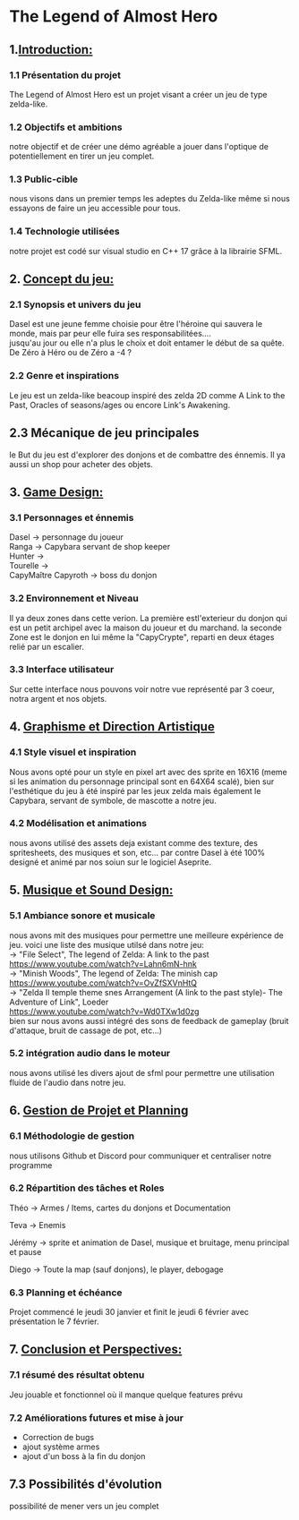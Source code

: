 # The Legend of Almost Hero   

## 1.<ins>Introduction: </ins>   


### 1.1 Présentation du projet   
The Legend of Almost Hero est un projet visant a créer un jeu de type zelda-like.   

### 1.2 Objectifs et ambitions   
notre objectif et de créer une démo agréable a jouer dans l'optique de potentiellement en tirer un jeu complet.  

### 1.3 Public-cible   
nous visons dans un premier temps les adeptes du Zelda-like même si nous essayons de faire un jeu accessible pour tous.   

### 1.4 Technologie utilisées   
notre projet est codé sur visual studio en C++ 17 grâce à la librairie SFML.   

## 2. <ins>Concept du jeu: </ins>   

###  2.1 Synopsis et univers du jeu   
Dasel est une jeune femme choisie pour être l'héroine qui sauvera le monde, mais par peur elle fuira ses responsabilitées....   
jusqu'au jour ou elle n'a plus le choix et doit entamer le début de sa quête. De Zéro à Héro ou de Zéro a -4 ?
   
### 2.2 Genre et inspirations   
Le jeu est un zelda-like beacoup inspiré des zelda 2D comme A Link to the Past, Oracles of seasons/ages ou encore Link's Awakening.   

## 2.3 Mécanique de jeu principales   
le But du jeu est d'explorer des donjons et de combattre des énnemis. Il ya aussi un shop pour acheter des objets.   

## 3. <ins>Game Design:</ins>    
### 3.1 Personnages et énnemis   
Dasel -> personnage du joueur   
Ranga -> Capybara servant de shop keeper   
Hunter ->   
Tourelle ->   
CapyMaître Capyroth -> boss du donjon

### 3.2 Environnement et Niveau   
Il ya deux zones dans cette verion. La première estl'exterieur du donjon qui est un petit archipel avec la maison du joueur et du marchand. la seconde Zone est le donjon en lui même la "CapyCrypte", reparti en deux étages relié par un escalier.   

### 3.3 Interface utilisateur   
Sur cette interface nous pouvons voir notre vue représenté par 3 coeur, notra argent et nos objets.   

## 4. <ins>Graphisme et Direction Artistique</ins>  
   
### 4.1 Style visuel et inspiration   
Nous avons opté pour un style en pixel art avec des sprite en 16X16 (meme si les animation du personnage principal sont en 64X64 scalé), bien sur l'esthétique du jeu à été inspiré par les jeux zelda mais également le Capybara, servant de symbole, de mascotte a notre jeu.   

### 4.2 Modélisation et animations   
nous avons utilisé des assets deja existant comme des texture, des spritesheets, des musiques et son, etc... par contre Dasel à été 100% designé et animé par nos soiun sur le logiciel Aseprite.    

## 5. <ins>Musique et Sound Design: </ins>   
### 5.1 Ambiance sonore et musicale     
nous avons mit des musiques pour permettre une meilleure expérience de jeu. voici une liste des musique utilsé dans notre jeu:   
-> "File Select", The legend of Zelda: A link to the past   
https://www.youtube.com/watch?v=Lahn6mN-hnk   
-> "Minish Woods", The legend of Zelda: The minish cap   
https://www.youtube.com/watch?v=OvZfSXVnHtQ   
-> "Zelda II temple theme snes Arrangement (A link to the past style)- The Adventure of Link", Loeder   
https://www.youtube.com/watch?v=Wd0TXw1d0zg   
bien sur nous avons aussi intégré des sons de feedback de gameplay (bruit d'attaque, bruit de cassage de pot, etc...)   

### 5.2 intégration audio dans le moteur   
nous avons utilisé les divers ajout de sfml pour permettre une utilisation fluide de l'audio dans notre jeu.   

## 6. <ins> Gestion de Projet et Planning   
### 6.1 Méthodologie de gestion   
nous utilisons Github et Discord pour communiquer et centraliser notre programme

### 6.2 Répartition des tâches et Roles   
Théo ->   Armes / Items, cartes du donjons et Documentation

Teva ->   Enemis

Jérémy ->  sprite et animation de Dasel, musique et bruitage, menu principal et pause

Diego -> Toute la map (sauf donjons), le player, debogage

### 6.3 Planning et échéance   
Projet commencé le jeudi 30 janvier et finit le jeudi 6 février avec présentation le 7 février.   


## 7. <ins>Conclusion et Perspectives: </ins>   
### 7.1 résumé des résultat obtenu   
Jeu jouable et fonctionnel où il manque quelque features prévu

### 7.2 Améliorations futures et mise à jour   
- Correction de bugs
- ajout système armes
- ajout d'un boss à la fin du donjon

## 7.3 Possibilités d'évolution   
possibilité de mener vers un jeu complet






















